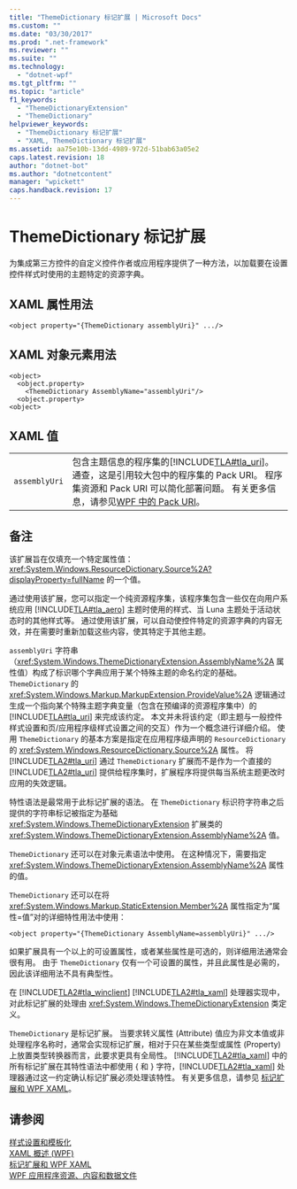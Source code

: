 ```yaml
---
title: "ThemeDictionary 标记扩展 | Microsoft Docs"
ms.custom: ""
ms.date: "03/30/2017"
ms.prod: ".net-framework"
ms.reviewer: ""
ms.suite: ""
ms.technology: 
  - "dotnet-wpf"
ms.tgt_pltfrm: ""
ms.topic: "article"
f1_keywords: 
  - "ThemeDictionaryExtension"
  - "ThemeDictionary"
helpviewer_keywords: 
  - "ThemeDictionary 标记扩展"
  - "XAML, ThemeDictionary 标记扩展"
ms.assetid: aa75e10b-13dd-4989-972d-51bab63a05e2
caps.latest.revision: 18
author: "dotnet-bot"
ms.author: "dotnetcontent"
manager: "wpickett"
caps.handback.revision: 17
---
```

# ThemeDictionary 标记扩展
为集成第三方控件的自定义控件作者或应用程序提供了一种方法，以加载要在设置控件样式时使用的主题特定的资源字典。  
  
## XAML 属性用法  
  
```  
<object property="{ThemeDictionary assemblyUri}" .../>  
```  
  
## XAML 对象元素用法  
  
```  
<object>  
  <object.property>  
    <ThemeDictionary AssemblyName="assemblyUri"/>  
  <object.property>  
<object>  
```  
  
## XAML 值  
  
|||  
|-|-|  
|`assemblyUri`|包含主题信息的程序集的[!INCLUDE[TLA#tla_uri](../../../../includes/tlasharptla-uri-md.md)]。  通查，这是引用较大包中的程序集的 Pack URI。  程序集资源和 Pack URI 可以简化部署问题。  有关更多信息，请参见[WPF 中的 Pack URI](../../../../docs/framework/wpf/app-development/pack-uris-in-wpf.md)。|  
  
## 备注  
 该扩展旨在仅填充一个特定属性值：<xref:System.Windows.ResourceDictionary.Source%2A?displayProperty=fullName> 的一个值。  
  
 通过使用该扩展，您可以指定一个纯资源程序集，该程序集包含一些仅在向用户系统应用 [!INCLUDE[TLA#tla_aero](../../../../includes/tlasharptla-aero-md.md)] 主题时使用的样式、当 Luna 主题处于活动状态时的其他样式等。  通过使用该扩展，可以自动使控件特定的资源字典的内容无效，并在需要时重新加载这些内容，使其特定于其他主题。  
  
 `assemblyUri` 字符串（<xref:System.Windows.ThemeDictionaryExtension.AssemblyName%2A> 属性值）构成了标识哪个字典应用于某个特殊主题的命名约定的基础。  `ThemeDictionary` 的 <xref:System.Windows.Markup.MarkupExtension.ProvideValue%2A> 逻辑通过生成一个指向某个特殊主题字典变量（包含在预编译的资源程序集中）的[!INCLUDE[TLA#tla_uri](../../../../includes/tlasharptla-uri-md.md)] 来完成该约定。  本文并未将该约定（即主题与一般控件样式设置和页\/应用程序级样式设置之间的交互）作为一个概念进行详细介绍。  使用 `ThemeDictionary` 的基本方案是指定在应用程序级声明的 `ResourceDictionary` 的 <xref:System.Windows.ResourceDictionary.Source%2A> 属性。  将 [!INCLUDE[TLA2#tla_uri](../../../../includes/tla2sharptla-uri-md.md)] 通过 `ThemeDictionary` 扩展而不是作为一个直接的 [!INCLUDE[TLA2#tla_uri](../../../../includes/tla2sharptla-uri-md.md)] 提供给程序集时，扩展程序将提供每当系统主题更改时应用的失效逻辑。  
  
 特性语法是最常用于此标记扩展的语法。  在 `ThemeDictionary` 标识符字符串之后提供的字符串标记被指定为基础 <xref:System.Windows.ThemeDictionaryExtension> 扩展类的 <xref:System.Windows.ThemeDictionaryExtension.AssemblyName%2A> 值。  
  
 `ThemeDictionary` 还可以在对象元素语法中使用。  在这种情况下，需要指定 <xref:System.Windows.ThemeDictionaryExtension.AssemblyName%2A> 属性的值。  
  
 `ThemeDictionary` 还可以在将 <xref:System.Windows.Markup.StaticExtension.Member%2A> 属性指定为“属性\=值”对的详细特性用法中使用：  
  
```  
<object property="{ThemeDictionary AssemblyName=assemblyUri}" .../>  
```  
  
 如果扩展具有一个以上的可设置属性，或者某些属性是可选的，则详细用法通常会很有用。  由于 `ThemeDictionary` 仅有一个可设置的属性，并且此属性是必需的，因此该详细用法不具有典型性。  
  
 在 [!INCLUDE[TLA2#tla_winclient](../../../../includes/tla2sharptla-winclient-md.md)] [!INCLUDE[TLA2#tla_xaml](../../../../includes/tla2sharptla-xaml-md.md)] 处理器实现中，对此标记扩展的处理由 <xref:System.Windows.ThemeDictionaryExtension> 类定义。  
  
 `ThemeDictionary` 是标记扩展。  当要求转义属性 \(Attribute\) 值应为非文本值或非处理程序名称时，通常会实现标记扩展，相对于只在某些类型或属性 \(Property\) 上放置类型转换器而言，此要求更具有全局性。  [!INCLUDE[TLA2#tla_xaml](../../../../includes/tla2sharptla-xaml-md.md)] 中的所有标记扩展在其特性语法中都使用 { 和 } 字符，[!INCLUDE[TLA2#tla_xaml](../../../../includes/tla2sharptla-xaml-md.md)] 处理器通过这一约定确认标记扩展必须处理该特性。  有关更多信息，请参见 [标记扩展和 WPF XAML](../../../../docs/framework/wpf/advanced/markup-extensions-and-wpf-xaml.md)。  
  
## 请参阅  
 [样式设置和模板化](../../../../docs/framework/wpf/controls/styling-and-templating.md)   
 [XAML 概述 \(WPF\)](../../../../docs/framework/wpf/advanced/xaml-overview-wpf.md)   
 [标记扩展和 WPF XAML](../../../../docs/framework/wpf/advanced/markup-extensions-and-wpf-xaml.md)   
 [WPF 应用程序资源、内容和数据文件](../../../../docs/framework/wpf/app-development/wpf-application-resource-content-and-data-files.md)